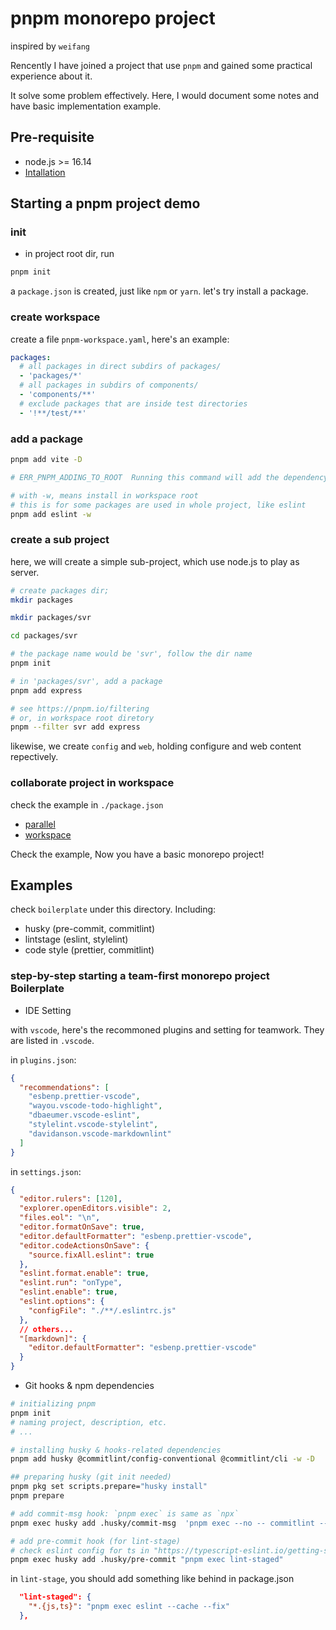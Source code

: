 # pnpm monorepo project

inspired by `weifang`

Rencently I have joined a project that use `pnpm` and gained some practical experience about it.

It solve some problem effectively. Here, I would document some notes and have basic implementation example.

## Pre-requisite

- node.js >= 16.14
- [Intallation](https://pnpm.io/installation)

## Starting a pnpm project demo

### init

- in project root dir, run

```sh
pnpm init
```

a `package.json` is created, just like `npm` or `yarn`. let's try install a package.

### create workspace

create a file `pnpm-workspace.yaml`, here's an example:

```yaml
packages:
  # all packages in direct subdirs of packages/
  - 'packages/*'
  # all packages in subdirs of components/
  - 'components/**'
  # exclude packages that are inside test directories
  - '!**/test/**'

```

### add a package

```sh
pnpm add vite -D

# ERR_PNPM_ADDING_TO_ROOT  Running this command will add the dependency to the workspace root, which might not be what you want - if you really meant it, make it explicit by running this command again with the -w flag (or --workspace-root). If you don't want to see this warning anymore, you may set the ignore-workspace-root-check setting to true.
```

```sh
# with -w, means install in workspace root
# this is for some packages are used in whole project, like eslint
pnpm add eslint -w
```

### create a sub project

here, we will create a simple sub-project, which use node.js to play as server.

```sh
# create packages dir;
mkdir packages

mkdir packages/svr

cd packages/svr

# the package name would be 'svr', follow the dir name
pnpm init

# in 'packages/svr', add a package
pnpm add express

# see https://pnpm.io/filtering
# or, in workspace root diretory
pnpm --filter svr add express
```

likewise, we create `config` and `web`, holding configure and web content repectively.

### collaborate project in workspace

check the example in `./package.json`

- [parallel](https://pnpm.io/cli/run#--parallel)
- [workspace](https://pnpm.io/workspaces)

Check the example, Now you have a basic monorepo project!

## Examples

check `boilerplate` under this directory. Including:

- husky (pre-commit, commitlint)
- lintstage (eslint, stylelint)
- code style (prettier, commitlint)

### step-by-step starting a team-first monorepo project Boilerplate

- IDE Setting

with `vscode`, here's the recommoned plugins and setting for teamwork. They are listed in `.vscode`.

in `plugins.json`:

```json
{
  "recommendations": [
    "esbenp.prettier-vscode",
    "wayou.vscode-todo-highlight",
    "dbaeumer.vscode-eslint",
    "stylelint.vscode-stylelint",
    "davidanson.vscode-markdownlint"
  ]
}
```

in `settings.json`:

```json
{
  "editor.rulers": [120],
  "explorer.openEditors.visible": 2,
  "files.eol": "\n",
  "editor.formatOnSave": true,
  "editor.defaultFormatter": "esbenp.prettier-vscode",
  "editor.codeActionsOnSave": {
    "source.fixAll.eslint": true
  },
  "eslint.format.enable": true,
  "eslint.run": "onType",
  "eslint.enable": true,
  "eslint.options": {
    "configFile": "./**/.eslintrc.js"
  },
  // others...
  "[markdown]": {
    "editor.defaultFormatter": "esbenp.prettier-vscode"
  }
}
```

- Git hooks & npm dependencies

```sh
# initializing pnpm
pnpm init
# naming project, description, etc.
# ...

# installing husky & hooks-related dependencies
pnpm add husky @commitlint/config-conventional @commitlint/cli -w -D

## preparing husky (git init needed)
pnpm pkg set scripts.prepare="husky install"
pnpm prepare

# add commit-msg hook: `pnpm exec` is same as `npx`
pnpm exec husky add .husky/commit-msg  'pnpm exec --no -- commitlint --edit ${1}'

# add pre-commit hook (for lint-stage)
# check eslint config for ts in "https://typescript-eslint.io/getting-started"
pnpm exec husky add .husky/pre-commit "pnpm exec lint-staged"
```

in `lint-stage`, you should add something like behind in package.json

```json
  "lint-staged": {
    "*.{js,ts}": "pnpm exec eslint --cache --fix"
  },
```
